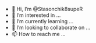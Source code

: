 - 👋 Hi, I’m @Stasonchik8supeR
- 👀 I’m interested in ...
- 🌱 I’m currently learning ...
- 💞️ I’m looking to collaborate on ...
- 📫 How to reach me ...

<!---
Stasonchik8supeR/Stasonchik8supeR is a ✨ special ✨ repository because its `README.md` (this file) appears on your GitHub profile.
You can click the Preview link to take a look at your changes.
--->
